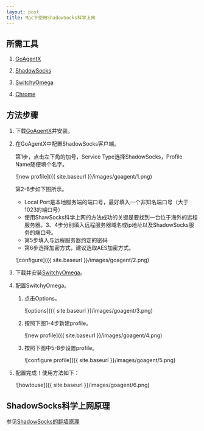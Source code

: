 ```yaml
---
layout: post
title: Mac下使用ShadowSocks科学上网
---
```

## 所需工具

1. [GoAgentX](https://github.com/ohdarling/GoAgentX/releases)

2. [ShadowSocks](https://github.com/shadowsocks/shadowsocks)

3. [SwitchyOmega](https://github.com/FelisCatus/SwitchyOmega/releases)

4. [Chrome](http://www.google.com/chrome/)

## 方法步骤

1. 下载[GoAgentX](https://github.com/ohdarling/GoAgentX/releases)并安装。

2. 在GoAgentX中配置ShadowSocks客户端。

    第1步，点击左下角的加号，Service Type选择ShadowSocks，Profile Name随便填个名字。

    ![new profile]({{ site.baseurl }}/images/goagent/1.png)

    第2-6步如下图所示。
    * Local Port是本地服务端的端口号，最好填入一个非知名端口号（大于1023的端口号）
    * 使用ShawSocks科学上网的方法成功的关键是要找到一台位于海外的远程服务器。3、4步分别填入远程服务器域名或ip地址以及ShadowSocks服务的端口号。
    * 第5步填入与远程服务器约定的密码
    * 第6步选择加密方式，建议选取AES加密方式。

    ![configure]({{ site.baseurl }}/images/goagent/2.png)

3. 下载并安装[SwitchyOmega](https://github.com/FelisCatus/SwitchyOmega/releases)。

4. 配置SwitchyOmega。

    1. 点击Options。

        ![options]({{ site.baseurl }}/images/goagent/3.png)

    2. 按照下图1-4步新建profile。

        ![new profile]({{ site.baseurl }}/images/goagent/4.png)

    3. 按照下图中5-8步设置profile。

        ![configure profile]({{ site.baseurl }}/images/goagent/5.png)

5. 配置完成！使用方法如下：

    ![howtouse]({{ site.baseurl }}/images/goagent/6.png)

## ShadowSocks科学上网原理

参见[ShadowSocks的翻墙原理](https://tumutanzi.com/archives/13005)
